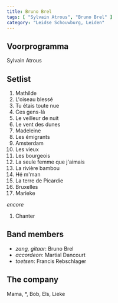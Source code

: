 ```yaml
---
title: Bruno Brel
tags: [ "Sylvain Atrous", "Bruno Brel" ]
category: "Leidse Schouwburg, Leiden"
---
```

Voorprogramma
-------------
Sylvain Atrous

Setlist
-------
1. Mathilde
1. L'oiseau blessé
1. Tu étais toute nue
1. Ces gens-là
1. Le veilleur de nuit
1. Le vent des dunes
1. Madeleine
1. Les émigrants
1. Amsterdam
1. Les vieux
1. Les bourgeois
1. La seule femme que j'aimais
1. La rivière bambou
1. Hé m'man
1. La terre de Picardie
1. Bruxelles
1. Marieke

_encore_

1. Chanter

Band members
------------
* _zang, gitaar_: Bruno Brel
* _accordeon_: Martial Dancourt
* _toetsen_: Francis Rebschlager

The company
-----------
Mama, *, Bob, Els, Lieke
